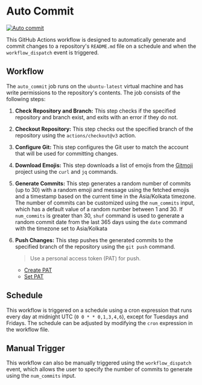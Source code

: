 # Auto Commit

[![Auto commit](https://github.com/Parixshit/AutoCommit/actions/workflows/auto_commit.yml/badge.svg)](https://github.com/Parixshit/AutoCommit/actions/workflows/auto_commit.yml)

This GitHub Actions workflow is designed to automatically generate and commit changes to a repository's `README.md` file on a schedule and when the `workflow_dispatch` event is triggered.

## Workflow

The `auto_commit` job runs on the `ubuntu-latest` virtual machine and has write permissions to the repository's contents. The job consists of the following steps:

1. **Check Repository and Branch:** This step checks if the specified repository and branch exist, and exits with an error if they do not.
2. **Checkout Repository:** This step checks out the specified branch of the repository using the `actions/checkout@v3` action.
3. **Configure Git:** This step configures the Git user to match the account that will be used for committing changes.
4. **Download Emojis:** This step downloads a list of emojis from the [Gitmoji](https://gitmoji.dev/) project using the `curl` and `jq` commands.
5. **Generate Commits:** This step generates a random number of commits (up to 30) with a random emoji and message using the fetched emojis and a timestamp based on the current time in the Asia/Kolkata timezone. The number of commits can be customized using the `num_commits` input, which has a default value of a random number between 1 and 30. If `num_commits` is greater than 30, `shuf` command is used to generate a random commit date from the last 365 days using the `date` command with the timezone set to Asia/Kolkata
6. **Push Changes:** This step pushes the generated commits to the specified branch of the repository using the `git push` command.
    
    > Use a personal access token (PAT) for push.
    - [Create PAT](https://docs.github.com/en/authentication/keeping-your-account-and-data-secure/creating-a-personal-access-token)
    - [Set PAT](https://github.com/Azure/actions-workflow-samples/blob/master/assets/create-secrets-for-GitHub-workflows.md)

## Schedule

This workflow is triggered on a schedule using a cron expression that runs every day at midnight UTC (`0 0 * * 0,1,3,4,6`), except for Tuesdays and Fridays. The schedule can be adjusted by modifying the `cron` expression in the workflow file.

## Manual Trigger

This workflow can also be manually triggered using the `workflow_dispatch` event, which allows the user to specify the number of commits to generate using the `num_commits` input.
